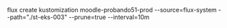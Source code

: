 flux create kustomization moodle-probando51-prod
  --source=flux-system
  --path="./st-eks-003"
  --prune=true
  --interval=10m
